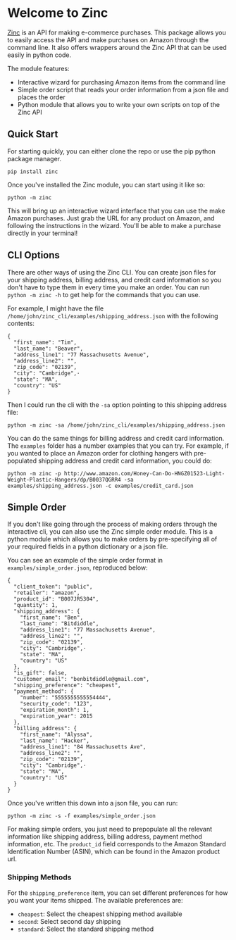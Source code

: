 Welcome to Zinc
===============

[Zinc](http://zinc.io/) is an API for making e-commerce purchases. This package allows you to easily access the API and make purchases on Amazon through the command line. It also offers wrappers around the Zinc API that can be used easily in python code. 

The module features:
  * Interactive wizard for purchasing Amazon items from the command line
  * Simple order script that reads your order information from a json file and places the order
  * Python module that allows you to write your own scripts on top of the Zinc API

## Quick Start

For starting quickly, you can either clone the repo or use the pip python package manager.

```
pip install zinc
```

Once you've installed the Zinc module, you can start using it like so:

```
python -m zinc
```

This will bring up an interactive wizard interface that you can use the make Amazon purchases. Just grab the URL for any product on Amazon, and following the instructions in the wizard. You'll be able to make a purchase directly in your terminal!

## CLI Options

There are other ways of using the Zinc CLI. You can create json files for your shipping address, billing address, and credit card information so you don't have to type them in every time you make an order. You can run `python -m zinc -h` to get help for the commands that you can use.

For example, I might have the file `/home/john/zinc_cli/examples/shipping_address.json` with the following contents:

```
{
  "first_name": "Tim",
  "last_name": "Beaver",
  "address_line1": "77 Massachusetts Avenue",
  "address_line2": "",
  "zip_code": "02139",
  "city": "Cambridge",·
  "state": "MA",
  "country": "US"
}
```

Then I could run the cli with the `-sa` option pointing to this shipping address file:

```
python -m zinc -sa /home/john/zinc_cli/examples/shipping_address.json
```

You can do the same things for billing address and credit card information. The `examples` folder has a number examples that you can try. For example, if you wanted to place an Amazon order for clothing hangers with pre-populated shipping address and credit card information, you could do:

```
python -m zinc -p http://www.amazon.com/Honey-Can-Do-HNGZ01523-Light-Weight-Plastic-Hangers/dp/B0037QGRR4 -sa examples/shipping_address.json -c examples/credit_card.json
```

## Simple Order

If you don't like going through the process of making orders through the interactive cli, you can also use the Zinc simple order module. This is a python module which allows you to make orders by pre-specifying all of your required fields in a python dictionary or a json file.

You can see an example of the simple order format in `examples/simple_order.json`, reproduced below:

```
{
  "client_token": "public",
  "retailer": "amazon",
  "product_id": "B007JR5304",
  "quantity": 1,
  "shipping_address": {
    "first_name": "Ben",
    "last_name": "Bitdiddle",
    "address_line1": "77 Massachusetts Avenue",
    "address_line2": "",
    "zip_code": "02139",
    "city": "Cambridge",·
    "state": "MA",
    "country": "US"
  },
  "is_gift": false,
  "customer_email": "benbitdiddle@gmail.com",
  "shipping_preference": "cheapest",
  "payment_method": {
    "number": "5555555555554444",
    "security_code": "123",
    "expiration_month": 1,
    "expiration_year": 2015
  },
  "billing_address": {
    "first_name": "Alyssa",
    "last_name": "Hacker",
    "address_line1": "84 Massachusetts Ave",
    "address_line2": "",
    "zip_code": "02139",
    "city": "Cambridge",·
    "state": "MA",
    "country": "US"
  }
}
```

Once you've written this down into a json file, you can run:

```
python -m zinc -s -f examples/simple_order.json
```

For making simple orders, you just need to prepopulate all the relevant information like shipping address, billing address, payment method information, etc. The `product_id` field corresponds to the Amazon Standard Identification Number (ASIN), which can be found in the Amazon product url.

### Shipping Methods

For the `shipping_preference` item, you can set different preferences for how you want your items shipped. The available preferences are:

* `cheapest`: Select the cheapest shipping method available
* `second`: Select second day shipping
* `standard`: Select the standard shipping method
